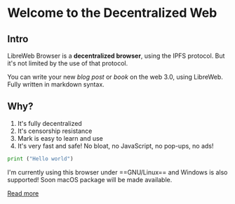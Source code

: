 # Welcome to the Decentralized Web

## Intro

LibreWeb Browser is a **decentralized browser**, using the IPFS protocol. But it's not limited by the use of that protocol.

You can write your new *blog post* or *book* on the web 3.0, using LibreWeb. Fully written in markdown syntax.

## Why?

1. It's fully decentralized
2. It's censorship resistance
3. Mark is easy to learn and use
4. It's very fast and safe! No bloat, no JavaScript, no pop-ups, no ads!

```python
print ("Hello world")
```
I'm currently using this browser under ==GNU/Linux== and Windows is also supported! Soon macOS package will be made available.

[Read more](ipfs://demolink)
